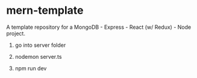 # mern-template

A template repository for a MongoDB - Express - React (w/ Redux) - Node project.

1) go into server folder
2) nodemon server.ts

1) npm run dev